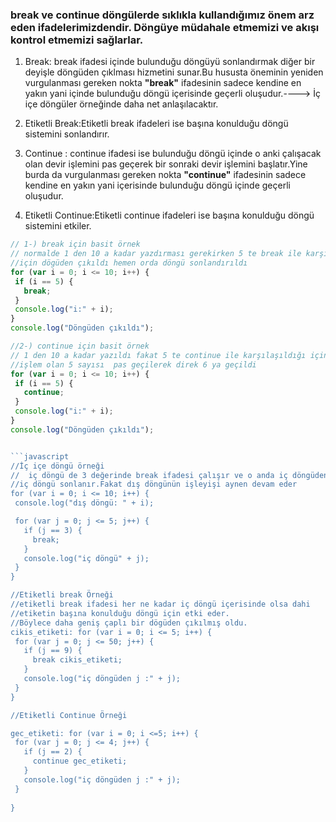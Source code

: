 ### break ve continue döngülerde sıklıkla kullandığımız önem arz eden ifadelerimizdendir. Döngüye müdahale etmemizi ve akışı kontrol etmemizi sağlarlar.


1. Break:
break ifadesi içinde bulunduğu döngüyü sonlandırmak diğer bir deyişle döngüden çıklması hizmetini sunar.Bu hususta öneminin yeniden vurgulanması gereken  nokta **"break"** ifadesinin sadece kendine en yakın yani içinde bulunduğu döngü içerisinde geçerli oluşudur.----> İç içe döngüler örneğinde daha net anlaşılacaktır.

2. Etiketli Break:Etiketli break ifadeleri ise başına konulduğu döngü sistemini sonlandırır.







3. Continue :
continue ifadesi ise bulunduğu döngü içinde o anki çalışacak olan  devir işlemini pas geçerek bir sonraki devir işlemini başlatır.Yine burda da vurgulanması gereken nokta **"continue"** ifadesinin sadece kendine en yakın yani içerisinde bulunduğu döngü içinde geçerli oluşudur.



4. Etiketli Continue:Etiketli continue ifadeleri ise başına konulduğu döngü sistemini etkiler.

 ```javascript
// 1-) break için basit örnek
// normalde 1 den 10 a kadar yazdırması gerekirken 5 te break ile karşılaşıldığı
//için dögüden çıkıldı hemen orda döngü sonlandırıldı
for (var i = 0; i <= 10; i++) {
  if (i == 5) {
    break;
  }
  console.log("i:" + i);
}
console.log("Döngüden çıkıldı");

//2-) continue için basit örnek
// 1 den 10 a kadar yazıldı fakat 5 te continue ile karşılaşıldığı için o anki
//işlem olan 5 sayısı  pas geçilerek direk 6 ya geçildi
for (var i = 0; i <= 10; i++) {
  if (i == 5) {
    continue;
  }
  console.log("i:" + i);
}
console.log("Döngüden çıkıldı");


 ```javascript
//İç içe döngü örneği
//  iç döngü de 3 değerinde break ifadesi çalışır ve o anda iç döngüden çıkılır yani
//iç döngü sonlanır.Fakat dış döngünün işleyişi aynen devam eder
for (var i = 0; i <= 10; i++) {
  console.log("dış döngü: " + i);

  for (var j = 0; j <= 5; j++) {
    if (j == 3) {
      break;
    }
    console.log("iç döngü" + j);
  }
}

//Etiketli break Örneği
//etiketli break ifadesi her ne kadar iç döngü içerisinde olsa dahi
//etiketin başına konulduğu döngü için etki eder.
//Böylece daha geniş çaplı bir dögüden çıkılmış oldu.
cikis_etiketi: for (var i = 0; i <= 5; i++) {
  for (var j = 0; j <= 50; j++) {
    if (j == 9) {
      break cikis_etiketi;
    }
    console.log("iç döngüden j :" + j);
  }
}

//Etiketli Continue Örneği

gec_etiketi: for (var i = 0; i <=5; i++) {
  for (var j = 0; j <= 4; j++) {
    if (j == 2) {
      continue gec_etiketi;
    }
    console.log("iç döngüden j :" + j);
  }
  
}



